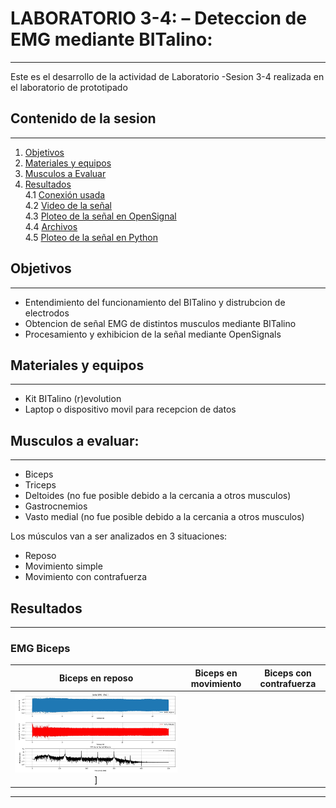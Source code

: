 # LABORATORIO 3-4: – Deteccion de EMG mediante BITalino:
***
Este es el desarrollo de la actividad de Laboratorio -Sesion 3-4 realizada en el laboratorio de prototipado

## Contenido de la sesion
***
1. [Objetivos](#id1)
2. [Materiales y equipos](#id2)
3. [Musculos a Evaluar](#id3)
4. [Resultados](#id4)\
     4.1 [Conexión usada](#id5)\
     4.2 [Video de la señal](#id6)\
     4.3 [Ploteo de la señal en OpenSignal](#id7)\
     4.4 [Archivos](#id8)\
     4.5 [Ploteo de la señal en Python](#id9)

## Objetivos <a name="id1"></a>
***
* Entendimiento del funcionamiento del BITalino y distrubcion de electrodos
* Obtencion de señal EMG de distintos musculos mediante BITalino
* Procesamiento y exhibicion de la señal mediante OpenSignals

## Materiales y equipos <a name="id2"></a>
***
* Kit BITalino (r)evolution
* Laptop o dispositivo movil para recepcion de datos

## Musculos a evaluar: <a name="id3"></a>
***
* Biceps 
* Triceps 
* Deltoides (no fue posible debido a la cercania a otros musculos)
* Gastrocnemios 
* Vasto medial (no fue posible debido a la cercania a otros musculos)

Los músculos van a ser analizados en 3 situaciones:
* Reposo
* Movimiento simple
* Movimiento con contrafuerza

## Resultados <a name="id4"></a>
***

### EMG Biceps

|  **Biceps en reposo**  | **Biceps en movimiento** | **Biceps con contrafuerza** |
|:------------:|:---------------:|:------------:|
|![Biceps en reposo](./Imagenes/biceps_reposo.jpeg)] | | |

***
